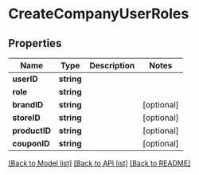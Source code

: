 # CreateCompanyUserRoles

## Properties
Name | Type | Description | Notes
------------ | ------------- | ------------- | -------------
**userID** | **string** |  | 
**role** | **string** |  | 
**brandID** | **string** |  | [optional] 
**storeID** | **string** |  | [optional] 
**productID** | **string** |  | [optional] 
**couponID** | **string** |  | [optional] 

[[Back to Model list]](../README.md#documentation-for-models) [[Back to API list]](../README.md#documentation-for-api-endpoints) [[Back to README]](../README.md)


